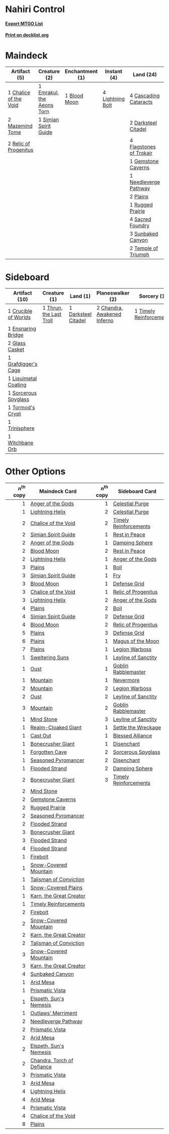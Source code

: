 # Nahiri Control

#### [Export MTGO List](../collection/Nahiri%20Control/Nahiri%20Control.txt)
#### [Print on decklist.org](http://decklist.org/?deckmain=1%09Ajani%20Vengeant%0A1%09Blood%20Moon%0A4%09Boom%20/%20Bust%0A4%09Cascading%20Cataracts%0A1%09Chalice%20of%20the%20Void%0A1%09Chandra,%20Torch%20of%20Defiance%0A4%09Cleansing%20Wildfire%0A2%09Darksteel%20Citadel%0A1%09Day%20of%20Judgment%0A1%09Emrakul,%20the%20Aeons%20Torn%0A4%09Flagstones%20of%20Trokair%0A1%09Gemstone%20Caverns%0A1%09Gideon%20Jura%0A2%09Gideon%20of%20the%20Trials%0A4%09Lightning%20Bolt%0A2%09Mazemind%20Tome%0A4%09Nahiri,%20the%20Harbinger%0A1%09Needleverge%20Pathway%0A4%09Pillage%0A2%09Plains%0A2%09Relic%20of%20Progenitus%0A1%09Rugged%20Prairie%0A4%09Sacred%20Foundry%0A1%09Simian%20Spirit%20Guide%0A3%09Sunbaked%20Canyon%0A2%09Temple%20of%20Triumph%0A2%09Wrath%20of%20God&deckside=2%09Chandra,%20Awakened%20Inferno%0A1%09Crucible%20of%20Worlds%0A1%09Darksteel%20Citadel%0A1%09Ensnaring%20Bridge%0A2%09Glass%20Casket%0A1%09Grafdigger's%20Cage%0A1%09Liquimetal%20Coating%0A1%09Sorcerous%20Spyglass%0A1%09Thrun,%20the%20Last%20Troll%0A1%09Timely%20Reinforcements%0A1%09Tormod's%20Crypt%0A1%09Trinisphere%0A1%09Witchbane%20Orb)
# Maindeck

|                                          Artifact (5)                                          |                                            Creature (2)                                            |                                   Enchantment (1)                                    |                                      Instant (4)                                       |                                            Land (24)                                             |                                           Planeswalker (9)                                            |                                         Sorcery (11)                                          | Unknown (4) |
|------------------------------------------------------------------------------------------------|----------------------------------------------------------------------------------------------------|--------------------------------------------------------------------------------------|----------------------------------------------------------------------------------------|--------------------------------------------------------------------------------------------------|-------------------------------------------------------------------------------------------------------|-----------------------------------------------------------------------------------------------|-------------|
|1 [Chalice of the Void](http://gatherer.wizards.com/Pages/Card/Details.aspx?multiverseid=442211)|1 [Emrakul, the Aeons Torn](http://gatherer.wizards.com/Pages/Card/Details.aspx?multiverseid=397905)|1 [Blood Moon](http://gatherer.wizards.com/Pages/Card/Details.aspx?multiverseid=45386)|4 [Lightning Bolt](http://gatherer.wizards.com/Pages/Card/Details.aspx?multiverseid=806)|4 [Cascading Cataracts](http://gatherer.wizards.com/Pages/Card/Details.aspx?multiverseid=426942)  |1 [Ajani Vengeant](http://gatherer.wizards.com/Pages/Card/Details.aspx?multiverseid=174852)            |4 [Cleansing Wildfire](http://gatherer.wizards.com/Pages/Card/Details.aspx?multiverseid=491777)|4 Boom / Bust|
|2 [Mazemind Tome](http://gatherer.wizards.com/Pages/Card/Details.aspx?multiverseid=485555)      |1 [Simian Spirit Guide](http://gatherer.wizards.com/Pages/Card/Details.aspx?multiverseid=442137)    |                                                                                      |                                                                                        |2 [Darksteel Citadel](http://gatherer.wizards.com/Pages/Card/Details.aspx?multiverseid=389479)    |1 [Chandra, Torch of Defiance](http://gatherer.wizards.com/Pages/Card/Details.aspx?multiverseid=417683)|1 [Day of Judgment](http://gatherer.wizards.com/Pages/Card/Details.aspx?multiverseid=439344)   |             |
|2 [Relic of Progenitus](http://gatherer.wizards.com/Pages/Card/Details.aspx?multiverseid=174824)|                                                                                                    |                                                                                      |                                                                                        |4 [Flagstones of Trokair](http://gatherer.wizards.com/Pages/Card/Details.aspx?multiverseid=116733)|1 [Gideon Jura](http://gatherer.wizards.com/Pages/Card/Details.aspx?multiverseid=430549)               |4 [Pillage](http://gatherer.wizards.com/Pages/Card/Details.aspx?multiverseid=14755)            |             |
|                                                                                                |                                                                                                    |                                                                                      |                                                                                        |1 [Gemstone Caverns](http://gatherer.wizards.com/Pages/Card/Details.aspx?multiverseid=122094)     |2 [Gideon of the Trials](http://gatherer.wizards.com/Pages/Card/Details.aspx?multiverseid=426716)      |2 [Wrath of God](http://gatherer.wizards.com/Pages/Card/Details.aspx?multiverseid=129808)      |             |
|                                                                                                |                                                                                                    |                                                                                      |                                                                                        |1 [Needleverge Pathway](http://gatherer.wizards.com/Pages/Card/Details.aspx?multiverseid=491918)  |4 [Nahiri, the Harbinger](http://gatherer.wizards.com/Pages/Card/Details.aspx?multiverseid=463948)     |                                                                                               |             |
|                                                                                                |                                                                                                    |                                                                                      |                                                                                        |2 [Plains](http://gatherer.wizards.com/Pages/Card/Details.aspx?multiverseid=439856)               |                                                                                                       |                                                                                               |             |
|                                                                                                |                                                                                                    |                                                                                      |                                                                                        |1 [Rugged Prairie](http://gatherer.wizards.com/Pages/Card/Details.aspx?multiverseid=442236)       |                                                                                                       |                                                                                               |             |
|                                                                                                |                                                                                                    |                                                                                      |                                                                                        |4 [Sacred Foundry](http://gatherer.wizards.com/Pages/Card/Details.aspx?multiverseid=405106)       |                                                                                                       |                                                                                               |             |
|                                                                                                |                                                                                                    |                                                                                      |                                                                                        |3 [Sunbaked Canyon](http://gatherer.wizards.com/Pages/Card/Details.aspx?multiverseid=464196)      |                                                                                                       |                                                                                               |             |
|                                                                                                |                                                                                                    |                                                                                      |                                                                                        |2 [Temple of Triumph](http://gatherer.wizards.com/Pages/Card/Details.aspx?multiverseid=373560)    |                                                                                                       |                                                                                               |             |


# Sideboard

|                                         Artifact (10)                                         |                                           Creature (1)                                           |                                           Land (1)                                           |                                           Planeswalker (2)                                           |                                           Sorcery (1)                                            |
|-----------------------------------------------------------------------------------------------|--------------------------------------------------------------------------------------------------|----------------------------------------------------------------------------------------------|------------------------------------------------------------------------------------------------------|--------------------------------------------------------------------------------------------------|
|1 [Crucible of Worlds](http://gatherer.wizards.com/Pages/Card/Details.aspx?multiverseid=129480)|1 [Thrun, the Last Troll](http://gatherer.wizards.com/Pages/Card/Details.aspx?multiverseid=214050)|1 [Darksteel Citadel](http://gatherer.wizards.com/Pages/Card/Details.aspx?multiverseid=389479)|2 [Chandra, Awakened Inferno](http://gatherer.wizards.com/Pages/Card/Details.aspx?multiverseid=466881)|1 [Timely Reinforcements](http://gatherer.wizards.com/Pages/Card/Details.aspx?multiverseid=220074)|
|1 [Ensnaring Bridge](http://gatherer.wizards.com/Pages/Card/Details.aspx?multiverseid=15866)   |                                                                                                  |                                                                                              |                                                                                                      |                                                                                                  |
|2 [Glass Casket](http://gatherer.wizards.com/Pages/Card/Details.aspx?multiverseid=472977)      |                                                                                                  |                                                                                              |                                                                                                      |                                                                                                  |
|1 [Grafdigger's Cage](http://gatherer.wizards.com/Pages/Card/Details.aspx?multiverseid=278452) |                                                                                                  |                                                                                              |                                                                                                      |                                                                                                  |
|1 [Liquimetal Coating](http://gatherer.wizards.com/Pages/Card/Details.aspx?multiverseid=389578)|                                                                                                  |                                                                                              |                                                                                                      |                                                                                                  |
|1 [Sorcerous Spyglass](http://gatherer.wizards.com/Pages/Card/Details.aspx?multiverseid=435407)|                                                                                                  |                                                                                              |                                                                                                      |                                                                                                  |
|1 [Tormod's Crypt](http://gatherer.wizards.com/Pages/Card/Details.aspx?multiverseid=389723)    |                                                                                                  |                                                                                              |                                                                                                      |                                                                                                  |
|1 [Trinisphere](http://gatherer.wizards.com/Pages/Card/Details.aspx?multiverseid=43545)        |                                                                                                  |                                                                                              |                                                                                                      |                                                                                                  |
|1 [Witchbane Orb](http://gatherer.wizards.com/Pages/Card/Details.aspx?multiverseid=233240)     |                                                                                                  |                                                                                              |                                                                                                      |                                                                                                  |


# Other Options

|*n*<sup>th</sup> copy|                                            Maindeck Card                                            |*n*<sup>th</sup> copy|                                         Sideboard Card                                         |
|--------------------:|-----------------------------------------------------------------------------------------------------|--------------------:|------------------------------------------------------------------------------------------------|
|                    1|[Anger of the Gods](http://gatherer.wizards.com/Pages/Card/Details.aspx?multiverseid=438682)         |                    1|[Celestial Purge](http://gatherer.wizards.com/Pages/Card/Details.aspx?multiverseid=183055)      |
|                    1|[Lightning Helix](http://gatherer.wizards.com/Pages/Card/Details.aspx?multiverseid=249386)           |                    2|[Celestial Purge](http://gatherer.wizards.com/Pages/Card/Details.aspx?multiverseid=183055)      |
|                    2|[Chalice of the Void](http://gatherer.wizards.com/Pages/Card/Details.aspx?multiverseid=442211)       |                    2|[Timely Reinforcements](http://gatherer.wizards.com/Pages/Card/Details.aspx?multiverseid=220074)|
|                    2|[Simian Spirit Guide](http://gatherer.wizards.com/Pages/Card/Details.aspx?multiverseid=442137)       |                    1|[Rest in Peace](http://gatherer.wizards.com/Pages/Card/Details.aspx?multiverseid=442021)        |
|                    2|[Anger of the Gods](http://gatherer.wizards.com/Pages/Card/Details.aspx?multiverseid=438682)         |                    1|[Damping Sphere](http://gatherer.wizards.com/Pages/Card/Details.aspx?multiverseid=443101)       |
|                    2|[Blood Moon](http://gatherer.wizards.com/Pages/Card/Details.aspx?multiverseid=45386)                 |                    2|[Rest in Peace](http://gatherer.wizards.com/Pages/Card/Details.aspx?multiverseid=442021)        |
|                    2|[Lightning Helix](http://gatherer.wizards.com/Pages/Card/Details.aspx?multiverseid=249386)           |                    1|[Anger of the Gods](http://gatherer.wizards.com/Pages/Card/Details.aspx?multiverseid=438682)    |
|                    3|[Plains](http://gatherer.wizards.com/Pages/Card/Details.aspx?multiverseid=439856)                    |                    1|[Boil](http://gatherer.wizards.com/Pages/Card/Details.aspx?multiverseid=14630)                  |
|                    3|[Simian Spirit Guide](http://gatherer.wizards.com/Pages/Card/Details.aspx?multiverseid=442137)       |                    1|[Fry](http://gatherer.wizards.com/Pages/Card/Details.aspx?multiverseid=466894)                  |
|                    3|[Blood Moon](http://gatherer.wizards.com/Pages/Card/Details.aspx?multiverseid=45386)                 |                    1|[Defense Grid](http://gatherer.wizards.com/Pages/Card/Details.aspx?multiverseid=45481)          |
|                    3|[Chalice of the Void](http://gatherer.wizards.com/Pages/Card/Details.aspx?multiverseid=442211)       |                    1|[Relic of Progenitus](http://gatherer.wizards.com/Pages/Card/Details.aspx?multiverseid=174824)  |
|                    3|[Lightning Helix](http://gatherer.wizards.com/Pages/Card/Details.aspx?multiverseid=249386)           |                    2|[Anger of the Gods](http://gatherer.wizards.com/Pages/Card/Details.aspx?multiverseid=438682)    |
|                    4|[Plains](http://gatherer.wizards.com/Pages/Card/Details.aspx?multiverseid=439856)                    |                    2|[Boil](http://gatherer.wizards.com/Pages/Card/Details.aspx?multiverseid=14630)                  |
|                    4|[Simian Spirit Guide](http://gatherer.wizards.com/Pages/Card/Details.aspx?multiverseid=442137)       |                    2|[Defense Grid](http://gatherer.wizards.com/Pages/Card/Details.aspx?multiverseid=45481)          |
|                    4|[Blood Moon](http://gatherer.wizards.com/Pages/Card/Details.aspx?multiverseid=45386)                 |                    2|[Relic of Progenitus](http://gatherer.wizards.com/Pages/Card/Details.aspx?multiverseid=174824)  |
|                    5|[Plains](http://gatherer.wizards.com/Pages/Card/Details.aspx?multiverseid=439856)                    |                    3|[Defense Grid](http://gatherer.wizards.com/Pages/Card/Details.aspx?multiverseid=45481)          |
|                    6|[Plains](http://gatherer.wizards.com/Pages/Card/Details.aspx?multiverseid=439856)                    |                    1|[Magus of the Moon](http://gatherer.wizards.com/Pages/Card/Details.aspx?multiverseid=136152)    |
|                    7|[Plains](http://gatherer.wizards.com/Pages/Card/Details.aspx?multiverseid=439856)                    |                    1|[Legion Warboss](http://gatherer.wizards.com/Pages/Card/Details.aspx?multiverseid=452859)       |
|                    1|[Sweltering Suns](http://gatherer.wizards.com/Pages/Card/Details.aspx?multiverseid=426851)           |                    1|[Leyline of Sanctity](http://gatherer.wizards.com/Pages/Card/Details.aspx?multiverseid=204993)  |
|                    1|[Oust](http://gatherer.wizards.com/Pages/Card/Details.aspx?multiverseid=401649)                      |                    1|[Goblin Rabblemaster](http://gatherer.wizards.com/Pages/Card/Details.aspx?multiverseid=438486)  |
|                    1|[Mountain](http://gatherer.wizards.com/Pages/Card/Details.aspx?multiverseid=439859)                  |                    1|[Nevermore](http://gatherer.wizards.com/Pages/Card/Details.aspx?multiverseid=226878)            |
|                    2|[Mountain](http://gatherer.wizards.com/Pages/Card/Details.aspx?multiverseid=439859)                  |                    2|[Legion Warboss](http://gatherer.wizards.com/Pages/Card/Details.aspx?multiverseid=452859)       |
|                    2|[Oust](http://gatherer.wizards.com/Pages/Card/Details.aspx?multiverseid=401649)                      |                    2|[Leyline of Sanctity](http://gatherer.wizards.com/Pages/Card/Details.aspx?multiverseid=204993)  |
|                    3|[Mountain](http://gatherer.wizards.com/Pages/Card/Details.aspx?multiverseid=439859)                  |                    2|[Goblin Rabblemaster](http://gatherer.wizards.com/Pages/Card/Details.aspx?multiverseid=438486)  |
|                    1|[Mind Stone](http://gatherer.wizards.com/Pages/Card/Details.aspx?multiverseid=135280)                |                    3|[Leyline of Sanctity](http://gatherer.wizards.com/Pages/Card/Details.aspx?multiverseid=204993)  |
|                    1|[Realm-Cloaked Giant](http://gatherer.wizards.com/Pages/Card/Details.aspx?multiverseid=472988)       |                    1|[Settle the Wreckage](http://gatherer.wizards.com/Pages/Card/Details.aspx?multiverseid=435186)  |
|                    1|[Cast Out](http://gatherer.wizards.com/Pages/Card/Details.aspx?multiverseid=426710)                  |                    1|[Blessed Alliance](http://gatherer.wizards.com/Pages/Card/Details.aspx?multiverseid=414302)     |
|                    1|[Bonecrusher Giant](http://gatherer.wizards.com/Pages/Card/Details.aspx?multiverseid=473077)         |                    1|[Disenchant](http://gatherer.wizards.com/Pages/Card/Details.aspx?multiverseid=847)              |
|                    1|[Forgotten Cave](http://gatherer.wizards.com/Pages/Card/Details.aspx?multiverseid=376344)            |                    2|[Sorcerous Spyglass](http://gatherer.wizards.com/Pages/Card/Details.aspx?multiverseid=435407)   |
|                    1|[Seasoned Pyromancer](http://gatherer.wizards.com/Pages/Card/Details.aspx?multiverseid=464094)       |                    2|[Disenchant](http://gatherer.wizards.com/Pages/Card/Details.aspx?multiverseid=847)              |
|                    1|[Flooded Strand](http://gatherer.wizards.com/Pages/Card/Details.aspx?multiverseid=405098)            |                    2|[Damping Sphere](http://gatherer.wizards.com/Pages/Card/Details.aspx?multiverseid=443101)       |
|                    2|[Bonecrusher Giant](http://gatherer.wizards.com/Pages/Card/Details.aspx?multiverseid=473077)         |                    3|[Timely Reinforcements](http://gatherer.wizards.com/Pages/Card/Details.aspx?multiverseid=220074)|
|                    2|[Mind Stone](http://gatherer.wizards.com/Pages/Card/Details.aspx?multiverseid=135280)                |                     |                                                                                                |
|                    2|[Gemstone Caverns](http://gatherer.wizards.com/Pages/Card/Details.aspx?multiverseid=122094)          |                     |                                                                                                |
|                    2|[Rugged Prairie](http://gatherer.wizards.com/Pages/Card/Details.aspx?multiverseid=442236)            |                     |                                                                                                |
|                    2|[Seasoned Pyromancer](http://gatherer.wizards.com/Pages/Card/Details.aspx?multiverseid=464094)       |                     |                                                                                                |
|                    2|[Flooded Strand](http://gatherer.wizards.com/Pages/Card/Details.aspx?multiverseid=405098)            |                     |                                                                                                |
|                    3|[Bonecrusher Giant](http://gatherer.wizards.com/Pages/Card/Details.aspx?multiverseid=473077)         |                     |                                                                                                |
|                    3|[Flooded Strand](http://gatherer.wizards.com/Pages/Card/Details.aspx?multiverseid=405098)            |                     |                                                                                                |
|                    4|[Flooded Strand](http://gatherer.wizards.com/Pages/Card/Details.aspx?multiverseid=405098)            |                     |                                                                                                |
|                    1|[Firebolt](http://gatherer.wizards.com/Pages/Card/Details.aspx?multiverseid=189236)                  |                     |                                                                                                |
|                    1|[Snow-Covered Mountain](http://gatherer.wizards.com/Pages/Card/Details.aspx?multiverseid=121233)     |                     |                                                                                                |
|                    1|[Talisman of Conviction](http://gatherer.wizards.com/Pages/Card/Details.aspx?multiverseid=464179)    |                     |                                                                                                |
|                    1|[Snow-Covered Plains](http://gatherer.wizards.com/Pages/Card/Details.aspx?multiverseid=121267)       |                     |                                                                                                |
|                    1|[Karn, the Great Creator](http://gatherer.wizards.com/Pages/Card/Details.aspx?multiverseid=460928)   |                     |                                                                                                |
|                    1|[Timely Reinforcements](http://gatherer.wizards.com/Pages/Card/Details.aspx?multiverseid=220074)     |                     |                                                                                                |
|                    2|[Firebolt](http://gatherer.wizards.com/Pages/Card/Details.aspx?multiverseid=189236)                  |                     |                                                                                                |
|                    2|[Snow-Covered Mountain](http://gatherer.wizards.com/Pages/Card/Details.aspx?multiverseid=121233)     |                     |                                                                                                |
|                    2|[Karn, the Great Creator](http://gatherer.wizards.com/Pages/Card/Details.aspx?multiverseid=460928)   |                     |                                                                                                |
|                    2|[Talisman of Conviction](http://gatherer.wizards.com/Pages/Card/Details.aspx?multiverseid=464179)    |                     |                                                                                                |
|                    3|[Snow-Covered Mountain](http://gatherer.wizards.com/Pages/Card/Details.aspx?multiverseid=121233)     |                     |                                                                                                |
|                    3|[Karn, the Great Creator](http://gatherer.wizards.com/Pages/Card/Details.aspx?multiverseid=460928)   |                     |                                                                                                |
|                    4|[Sunbaked Canyon](http://gatherer.wizards.com/Pages/Card/Details.aspx?multiverseid=464196)           |                     |                                                                                                |
|                    1|[Arid Mesa](http://gatherer.wizards.com/Pages/Card/Details.aspx?multiverseid=405092)                 |                     |                                                                                                |
|                    1|[Prismatic Vista](http://gatherer.wizards.com/Pages/Card/Details.aspx?multiverseid=464193)           |                     |                                                                                                |
|                    1|[Elspeth, Sun's Nemesis](http://gatherer.wizards.com/Pages/Card/Details.aspx?multiverseid=476265)    |                     |                                                                                                |
|                    1|[Outlaws' Merriment](http://gatherer.wizards.com/Pages/Card/Details.aspx?multiverseid=473160)        |                     |                                                                                                |
|                    2|[Needleverge Pathway](http://gatherer.wizards.com/Pages/Card/Details.aspx?multiverseid=491918)       |                     |                                                                                                |
|                    2|[Prismatic Vista](http://gatherer.wizards.com/Pages/Card/Details.aspx?multiverseid=464193)           |                     |                                                                                                |
|                    2|[Arid Mesa](http://gatherer.wizards.com/Pages/Card/Details.aspx?multiverseid=405092)                 |                     |                                                                                                |
|                    2|[Elspeth, Sun's Nemesis](http://gatherer.wizards.com/Pages/Card/Details.aspx?multiverseid=476265)    |                     |                                                                                                |
|                    2|[Chandra, Torch of Defiance](http://gatherer.wizards.com/Pages/Card/Details.aspx?multiverseid=417683)|                     |                                                                                                |
|                    3|[Prismatic Vista](http://gatherer.wizards.com/Pages/Card/Details.aspx?multiverseid=464193)           |                     |                                                                                                |
|                    3|[Arid Mesa](http://gatherer.wizards.com/Pages/Card/Details.aspx?multiverseid=405092)                 |                     |                                                                                                |
|                    4|[Lightning Helix](http://gatherer.wizards.com/Pages/Card/Details.aspx?multiverseid=249386)           |                     |                                                                                                |
|                    4|[Arid Mesa](http://gatherer.wizards.com/Pages/Card/Details.aspx?multiverseid=405092)                 |                     |                                                                                                |
|                    4|[Prismatic Vista](http://gatherer.wizards.com/Pages/Card/Details.aspx?multiverseid=464193)           |                     |                                                                                                |
|                    4|[Chalice of the Void](http://gatherer.wizards.com/Pages/Card/Details.aspx?multiverseid=442211)       |                     |                                                                                                |
|                    8|[Plains](http://gatherer.wizards.com/Pages/Card/Details.aspx?multiverseid=439856)                    |                     |                                                                                                |

